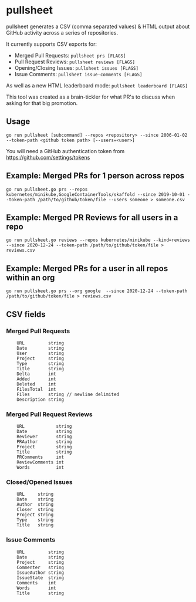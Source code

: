 # pullsheet

pullsheet generates a CSV (comma separated values) & HTML output about GitHub activity across a series of repositories.

It currently supports CSV exports for:

* Merged Pull Requests: `pullsheet prs [FLAGS]`
* Pull Request Reviews: `pullsheet reviews [FLAGS]`
* Opening/Closing Issues: `pullsheet issues [FLAGS]`
* Issue Comments: `pullsheet issue-comments [FLAGS]`

As well as a new HTML leaderboard mode: `pullsheet leaderboard [FLAGS]`

This tool was created as a brain-tickler for what PR's to discuss when asking for that big promotion.

## Usage

`go run pullsheet [subcommand] --repos <repository> --since 2006-01-02 --token-path <github token path> [--users=<user>]`

You will need a GitHub authentication token from https://github.com/settings/tokens

## Example: Merged PRs for 1 person across repos

`go run pullsheet.go prs --repos kubernetes/minikube,GoogleContainerTools/skaffold --since 2019-10-01 --token-path /path/to/github/token/file --users someone > someone.csv`

## Example: Merged PR Reviews for all users in a repo

`go run pullsheet.go reviews --repos kubernetes/minikube --kind=reviews --since 2020-12-24 --token-path /path/to/github/token/file > reviews.csv`

## Example: Merged PRs for a user in all repos within an org

`go run pullsheet.go prs --org google  --since 2020-12-24 --token-path /path/to/github/token/file > reviews.csv`


## CSV fields

### Merged Pull Requests

```
	URL         string
	Date        string
	User        string
	Project     string
	Type        string
	Title       string
	Delta       int
	Added       int
	Deleted     int
	FilesTotal  int
	Files       string // newline delimited
	Description string
```

### Merged Pull Request Reviews

```
	URL            string
	Date           string
	Reviewer       string
	PRAuthor       string
	Project        string
	Title          string
	PRComments     int
	ReviewComments int
	Words          int
```

### Closed/Opened Issues

```
	URL     string
	Date    string
	Author  string
	Closer  string
	Project string
	Type    string
	Title   string
```

### Issue Comments

```
	URL         string
	Date        string
	Project     string
	Commenter   string
	IssueAuthor string
	IssueState  string
	Comments    int
	Words       int
	Title       string
```
